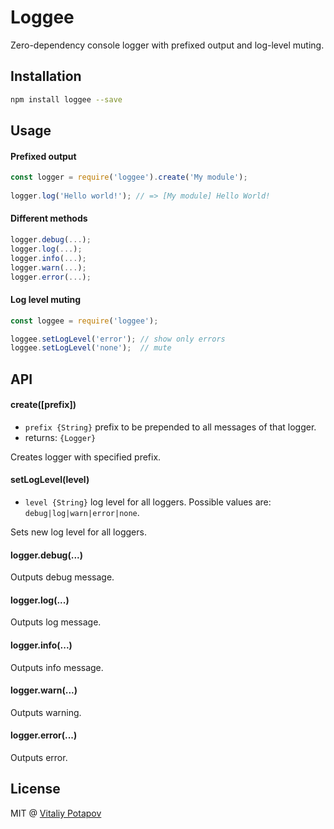 # Loggee

Zero-dependency console logger with prefixed output and log-level muting.

## Installation
```bash
npm install loggee --save
```

## Usage
#### Prefixed output
```js
const logger = require('loggee').create('My module');
 
logger.log('Hello world!'); // => [My module] Hello World!
```

#### Different methods
```js
logger.debug(...);
logger.log(...);
logger.info(...);
logger.warn(...);
logger.error(...);
```

#### Log level muting
```js
const loggee = require('loggee');

loggee.setLogLevel('error'); // show only errors
loggee.setLogLevel('none');  // mute
```

## API

#### create([prefix])
  * `prefix {String}` prefix to be prepended to all messages of that logger.
  * returns: `{Logger}`
  
Creates logger with specified prefix. 

#### setLogLevel(level)
  * `level {String}` log level for all loggers. Possible values are: `debug|log|warn|error|none`. 

Sets new log level for all loggers.

#### logger.debug(...)
Outputs debug message.

#### logger.log(...)
Outputs log message.

#### logger.info(...)
Outputs info message.

#### logger.warn(...)
Outputs warning.

#### logger.error(...)
Outputs error.


## License
MIT @ [Vitaliy Potapov](https://github.com/vitalets)

